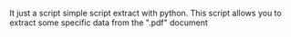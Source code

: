 It just a script simple script extract with python.
This script allows you to extract some specific data from the ".pdf" document
